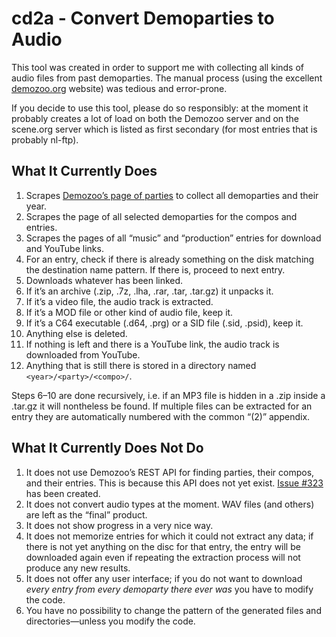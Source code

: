 # cd2a - Convert Demoparties to Audio

This tool was created in order to support me with collecting all kinds of audio files from past demoparties. The manual process (using the excellent [demozoo.org](https://demozoo.org/) website) was tedious and error-prone.

If you decide to use this tool, please do so responsibly: at the moment it probably creates a lot of load on both the Demozoo server and on the scene.org server which is listed as first secondary (for most entries that is probably nl-ftp).

## What It Currently Does

1. Scrapes [Demozoo’s page of parties](https://demozoo.org/parties/by_date/) to collect all demoparties and their year.
2. Scrapes the page of all selected demoparties for the compos and entries.
3. Scrapes the pages of all “music” and “production” entries for download and YouTube links.
4. For an entry, check if there is already something on the disk matching the destination name pattern. If there is, proceed to next entry.
5. Downloads whatever has been linked.
6. If it’s an archive (.zip, .7z, .lha, .rar, .tar, .tar.gz) it unpacks it.
7. If it’s a video file, the audio track is extracted.
8. If it’s a MOD file or other kind of audio file, keep it.
9. If it’s a C64 executable (.d64, .prg) or a SID file (.sid, .psid), keep it.
10. Anything else is deleted.
11. If nothing is left and there is a YouTube link, the audio track is downloaded from YouTube.
12. Anything that is still there is stored in a directory named `<year>/<party>/<compo>/`.

Steps 6–10 are done recursively, i.e. if an MP3 file is hidden in a .zip inside a .tar.gz it will nontheless be found. If multiple files can be extracted for an entry they are automatically numbered with the common “(2)” appendix.

## What It Currently Does Not Do

1. It does not use Demozoo’s REST API for finding parties, their compos, and their entries. This is because this API does not yet exist. [Issue #323](https://github.com/demozoo/demozoo/issues/323) has been created.
2. It does not convert audio types at the moment. WAV files (and others) are left as the “final” product.
3. It does not show progress in a very nice way.
4. It does not memorize entries for which it could not extract any data; if there is not yet anything on the disc for that entry, the entry will be downloaded again even if repeating the extraction process will not produce any new results.
5. It does not offer any user interface; if you do not want to download _every entry from every demoparty there ever was_ you have to modify the code.
6. You have no possibility to change the pattern of the generated files and directories—unless you modify the code.
